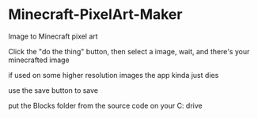 # Minecraft-PixelArt-Maker
Image to Minecraft pixel art

Click the "do the thing" button, then select a image, wait, and there's your minecrafted image

if used on some higher resolution images the app kinda just dies

use the save button to save

put the Blocks folder from the source code on your C: drive
